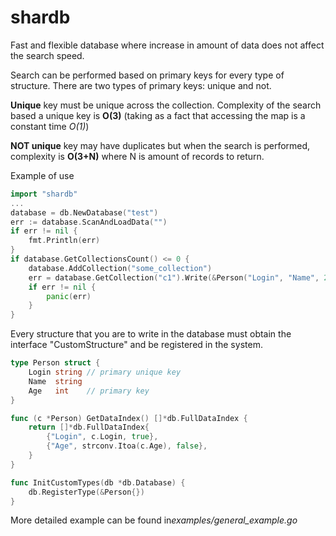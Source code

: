# shardb
Fast and flexible database where increase in amount of data does not affect the search speed.

Search can be performed based on primary keys for every type of structure.
There are two types of primary keys: unique and not.

<b>Unique</b> key must be unique across the collection. 
Complexity of the search based a unique key is <b>O(3)</b> 
(taking as a fact that accessing the map is a constant time <i>O(1)</i>)

<b>NOT unique</b> key may have duplicates but when the search is performed,
complexity is <b>O(3+N)</b> where N is amount of records to return.

Example of use
```Go
import "shardb"
...
database = db.NewDatabase("test")
err := database.ScanAndLoadData("")
if err != nil {
    fmt.Println(err)
}
if database.GetCollectionsCount() <= 0 {
    database.AddCollection("some_collection")
    err = database.GetCollection("c1").Write(&Person("Login", "Name", 20))
    if err != nil {
        panic(err)
    }
}
```

Every structure that you are to write in the database must obtain the interface "CustomStructure"
and be registered in the system.
```Go
type Person struct {
    Login string // primary unique key
    Name  string
    Age   int    // primary key
}

func (c *Person) GetDataIndex() []*db.FullDataIndex {
    return []*db.FullDataIndex{
        {"Login", c.Login, true},
        {"Age", strconv.Itoa(c.Age), false},
    }
}

func InitCustomTypes(db *db.Database) {
    db.RegisterType(&Person{})
}
```
More detailed example can be found in<i>examples/general_example.go</i>